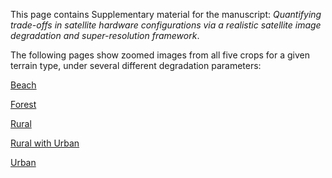 This page contains Supplementary material for the manuscript:
  *Quantifying trade-offs in satellite hardware configurations via a realistic satellite image degradation and super-resolution framework*.

The following pages show zoomed images from all five crops for a given terrain type, under several different degradation parameters:

[Beach](beach.md)

[Forest](forest.md)

[Rural](rural.md)

[Rural with Urban](rural_w_urban.md)

[Urban](urban.md)
